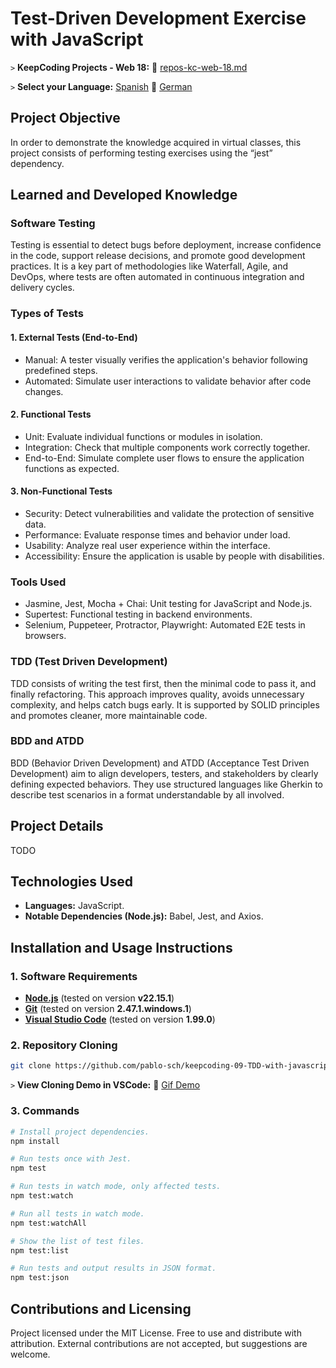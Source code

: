 # Test-Driven Development Exercise with JavaScript

`>` **KeepCoding Projects - Web 18:** 📁 [repos-kc-web-18.md](https://github.com/pablo-sch/pablo-sch/blob/main/docs/repos-kc-web-18.md)

`>` **Select your Language:** [Spanish](README.es.md) 🔄 [German](README.de.md)

<!-- ------------------------------------------------------------------------------------------- -->

## Project Objective

In order to demonstrate the knowledge acquired in virtual classes, this project consists of performing testing exercises using the “jest” dependency.

<!-- ------------------------------------------------------------------------------------------- -->

## Learned and Developed Knowledge

### Software Testing

Testing is essential to detect bugs before deployment, increase confidence in the code, support release decisions, and promote good development practices. It is a key part of methodologies like Waterfall, Agile, and DevOps, where tests are often automated in continuous integration and delivery cycles.

### Types of Tests

#### 1. External Tests (End-to-End)

- Manual: A tester visually verifies the application's behavior following predefined steps.
- Automated: Simulate user interactions to validate behavior after code changes.

#### 2. Functional Tests

- Unit: Evaluate individual functions or modules in isolation.
- Integration: Check that multiple components work correctly together.
- End-to-End: Simulate complete user flows to ensure the application functions as expected.

#### 3. Non-Functional Tests

- Security: Detect vulnerabilities and validate the protection of sensitive data.
- Performance: Evaluate response times and behavior under load.
- Usability: Analyze real user experience within the interface.
- Accessibility: Ensure the application is usable by people with disabilities.

### Tools Used

- Jasmine, Jest, Mocha + Chai: Unit testing for JavaScript and Node.js.
- Supertest: Functional testing in backend environments.
- Selenium, Puppeteer, Protractor, Playwright: Automated E2E tests in browsers.

### TDD (Test Driven Development)

TDD consists of writing the test first, then the minimal code to pass it, and finally refactoring. This approach improves quality, avoids unnecessary complexity, and helps catch bugs early. It is supported by SOLID principles and promotes cleaner, more maintainable code.

### BDD and ATDD

BDD (Behavior Driven Development) and ATDD (Acceptance Test Driven Development) aim to align developers, testers, and stakeholders by clearly defining expected behaviors. They use structured languages like Gherkin to describe test scenarios in a format understandable by all involved.

<!-- ------------------------------------------------------------------------------------------- -->

## Project Details

TODO

<!-- ------------------------------------------------------------------------------------------- -->

## Technologies Used

- **Languages:** JavaScript.
- **Notable Dependencies (Node.js):** Babel, Jest, and Axios.

<!-- ------------------------------------------------------------------------------------------- -->

## Installation and Usage Instructions

### 1. Software Requirements

- **[Node.js](https://nodejs.org/en/download/)** (tested on version **v22.15.1**)
- **[Git](https://git-scm.com/downloads)** (tested on version **2.47.1.windows.1**)
- **[Visual Studio Code](https://code.visualstudio.com/)** (tested on version **1.99.0**)

### 2. Repository Cloning

```bash
git clone https://github.com/pablo-sch/keepcoding-09-TDD-with-javascript.git
```

`>` **View Cloning Demo in VSCode:** 🎥 [Gif Demo](https://github.com/pablo-sch/pablo-sch/blob/main/etc/clone-tutorial.gif)

### 3. Commands

```sh
# Install project dependencies.
npm install

# Run tests once with Jest.
npm test

# Run tests in watch mode, only affected tests.
npm test:watch

# Run all tests in watch mode.
npm test:watchAll

# Show the list of test files.
npm test:list

# Run tests and output results in JSON format.
npm test:json
```

## Contributions and Licensing

Project licensed under the MIT License. Free to use and distribute with attribution. External contributions are not accepted, but suggestions are welcome.
